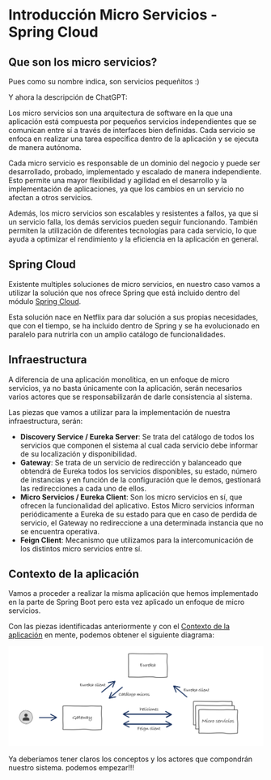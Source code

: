 # Introducción Micro Servicios - Spring Cloud

## Que son los micro servicios?

Pues como su nombre indica, son servicios pequeñitos :)

Y ahora la descripción de ChatGPT:

Los micro servicios son una arquitectura de software en la que una aplicación está compuesta por pequeños servicios independientes que se comunican entre sí a través de interfaces bien definidas. Cada servicio se enfoca en realizar una tarea específica dentro de la aplicación y se ejecuta de manera autónoma.

Cada micro servicio es responsable de un dominio del negocio y puede ser desarrollado, probado, implementado y escalado de manera independiente. Esto permite una mayor flexibilidad y agilidad en el desarrollo y la implementación de aplicaciones, ya que los cambios en un servicio no afectan a otros servicios.

Además, los micro servicios son escalables y resistentes a fallos, ya que si un servicio falla, los demás servicios pueden seguir funcionando. También permiten la utilización de diferentes tecnologías para cada servicio, lo que ayuda a optimizar el rendimiento y la eficiencia en la aplicación en general.

## Spring Cloud

Existente multiples soluciones de micro servicios, en nuestro caso vamos a utilizar la solución que nos ofrece Spring que está incluido dentro del módulo [Spring Cloud](https://spring.io/projects/spring-cloud). 

Esta solución nace en Netflix para dar solución a sus propias necesidades, que con el tiempo, se ha incluido dentro de Spring y se ha evolucionado en paralelo para nutrirla con un amplio catálogo de funcionalidades.


## Infraestructura

A diferencia de una aplicación monolítica, en un enfoque de micro servicios, ya no basta únicamente con la aplicación, serán necesarios varios actores que se responsabilizarán de darle consistencia al sistema.

Las piezas que vamos a utilizar para la implementación de nuestra infraestructura, serán:

* **Discovery Service / Eureka Server**: Se trata del catálogo de todos los servicios que componen el sistema al cual cada servicio debe informar de su localización y disponibilidad.
* **Gateway**: Se trata de un servicio de redirección y balanceado que obtendrá de Eureka todos los servicios disponibles, su estado, número de instancias y en función de la configuración que le demos, gestionará las redirecciones a cada uno de ellos.
* **Micro Servicios / Eureka Client**: Son los micro servicios en sí, que ofrecen la funcionalidad del aplicativo. Estos Micro servicios informan periódicamente a Eureka de su estado para que en caso de perdida de servicio, el Gateway no redireccione a una determinada instancia que no se encuentra operativa.
* **Feign Client**: Mecanismo que utilizamos para la intercomunicación de los distintos micro servicios entre sí.


## Contexto de la aplicación

Vamos a proceder a realizar la misma aplicación que hemos implementado en la parte de Spring Boot pero esta vez aplicado un enfoque de micro servicios.

Con las piezas identificadas anteriormente y con el [Contexto de la aplicación](../../usecases.md) en mente, podemos obtener el siguiente diagrama:

![Micro servicios](../../assets/images/microservices.png)

Ya deberíamos tener claros los conceptos y los actores que compondrán nuestro sistema. podemos empezar!!!
